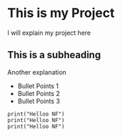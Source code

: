 # This is my Project 
I will explain my project here 

## This is a subheading
Another explanation

* Bullet Points 1
* Bullet Points 2
* Bullet Points 3

``` three backticks initiate a code block
print("Helloo NF")
print("Helloo NF")
print("Helloo NF")
```


